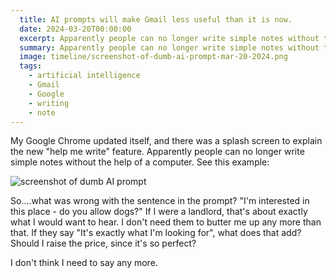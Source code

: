 ```yaml
---
  title: AI prompts will make Gmail less useful than it is now.
  date: 2024-03-20T00:00:00
  excerpt: Apparently people can no longer write simple notes without the help of a computer.
  summary: Apparently people can no longer write simple notes without the help of a computer.
  image: timeline/screenshot-of-dumb-ai-prompt-mar-20-2024.png
  tags:
    - artificial intelligence
    - Gmail
    - Google
    - writing
    - note
---
```


My Google Chrome updated itself, and there was a splash screen to explain the new "help me write" feature. Apparently people can no longer write simple notes without the help of a computer. See this example:

![screenshot of dumb AI prompt](/static/img/timeline/screenshot-of-dumb-ai-prompt-mar-20-2024.png)

So....what was wrong with the sentence in the prompt? "I'm interested in this place - do you allow dogs?" If I were a landlord, that's about exactly what I would want to hear. I don't need them to butter me up any more than that. If they say "It's exactly what I'm looking for", what does that add? Should I raise the price, since it's so perfect?

I don't think I need to say any more.